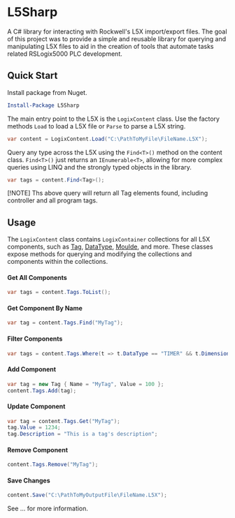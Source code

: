 # L5Sharp
A C# library for interacting with Rockwell's L5X import/export files.
The goal of this project was to provide a simple and reusable library for
querying and manipulating L5X files to aid in the creation of tools that
automate tasks related RSLogix5000 PLC development.

## Quick Start
Install package from Nuget.
```powershell
Install-Package L5Sharp
```

The main entry point to the L5X is the `LogixContent` class. 
Use the factory methods `Load` to load a L5X file or `Parse` to parse a L5X string.
```c#
var content = LogixContent.Load("C:\PathToMyFile\FileName.L5X");
```

Query any type across the L5X using the `Find<T>()` method on the content class.
`Find<T>()` just returns an `IEnumerable<T>`, allowing for more complex queries
using LINQ and the strongly typed objects in the library. 
```csharp
var tags = content.Find<Tag>();
```
[!NOTE]
Ths above query will return all Tag elements found, including controller and all program tags.

## Usage
The `LogixContent` class contains `LogixContainer` collections for all L5X components, 
such as [Tag](xref:L5Sharp.Components.Tag), [DataType](xref:L5Sharp.Components.DataType),
[Moulde](xref:L5Sharp.Components.Module), and more. 
These classes expose methods for querying and modifying the collections
and components within the collections.

#### Get All Components
```c# 
var tags = content.Tags.ToList();
```
#### Get Component By Name
```c#
var tag = content.Tags.Find("MyTag");
```
#### Filter Components
```c#
var tags = content.Tags.Where(t => t.DataType == "TIMER" && t.Dimensions.IsEmpty && t["PRE"].Value >= 5000);
```
#### Add Component
```c#
var tag = new Tag { Name = "MyTag", Value = 100 };
content.Tags.Add(tag);
```
#### Update Component
```c#
var tag = content.Tags.Get("MyTag");
tag.Value = 1234;
tag.Description = "This is a tag's description";
```
#### Remove Component
```c#
content.Tags.Remove("MyTag");
```
#### Save Changes
```c#
content.Save("C:\PathToMyOutputFile\FileName.L5X");
``` 

See ... for more information.
